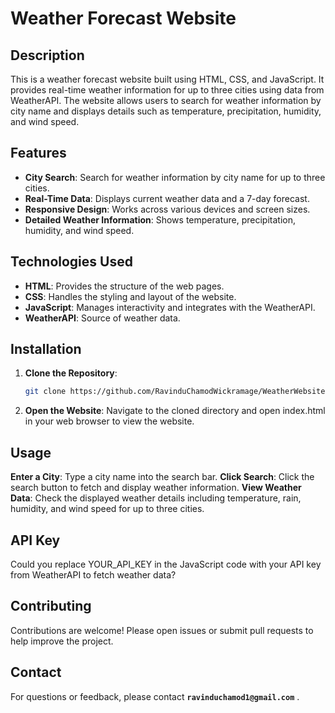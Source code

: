# Weather Forecast Website

## Description

This is a weather forecast website built using HTML, CSS, and JavaScript. It provides real-time weather information for up to three cities using data from WeatherAPI. The website allows users to search for weather information by city name and displays details such as temperature, precipitation, humidity, and wind speed.

## Features

- **City Search**: Search for weather information by city name for up to three cities.
- **Real-Time Data**: Displays current weather data and a 7-day forecast.
- **Responsive Design**: Works across various devices and screen sizes.
- **Detailed Weather Information**: Shows temperature, precipitation, humidity, and wind speed.

## Technologies Used

- **HTML**: Provides the structure of the web pages.
- **CSS**: Handles the styling and layout of the website.
- **JavaScript**: Manages interactivity and integrates with the WeatherAPI.
- **WeatherAPI**: Source of weather data.

## Installation

1. **Clone the Repository**:
   ```bash
   git clone https://github.com/RavinduChamodWickramage/WeatherWebsite.git

2. **Open the Website**: Navigate to the cloned directory and open index.html in your web browser to view the website.

## Usage
**Enter a City**: Type a city name into the search bar.
**Click Search**: Click the search button to fetch and display weather information.
**View Weather Data**: Check the displayed weather details including temperature, rain, humidity, and wind speed for up to three cities.

## API Key
Could you replace YOUR_API_KEY in the JavaScript code with your API key from WeatherAPI to fetch weather data?

## Contributing
Contributions are welcome! Please open issues or submit pull requests to help improve the project.

## Contact
For questions or feedback, please contact **```ravinduchamod1@gmail.com```** .
